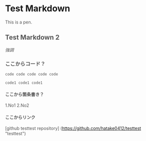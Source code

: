 # Test Markdown

<font color="#555555">This is a pen.<font>

## Test Markdown 2
*強調*

### ここからコード？
    code code code code code

    code1 code1 code1

#### ここから箇条書き？

1.No1
2.No2

#### ここからリンク

[github testtest repository] (https://github.com/hatake0412/testtest "testtest")
